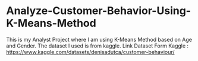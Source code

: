 # Analyze-Customer-Behavior-Using-K-Means-Method
This is my Analyst Project where I am using K-Means Method based on Age and Gender. The dataset I used is from kaggle.
Link Dataset Form Kaggle : https://www.kaggle.com/datasets/denisadutca/customer-behaviour/
